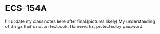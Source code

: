 # ECS-154A

I'll update my class notes here after final.(pictures likely) My understanding of things that's not on textbook.
Homeworks, protected by password.

